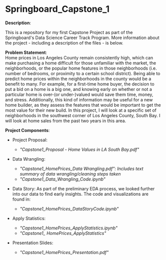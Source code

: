 # Springboard_Capstone_1

**Description**:  

This is a repository for my first Capstone Project as part of the Springboard's Data Science Career Track Program. More information about the project - including a description of the files - is below. 

**Problem Statement**:   
Home prices in Los Angeles County remain consistently high, which can make purchasing a home difficult for those unfamiliar with the market, the neighborhoods, or the popular home features in those neighborhoods (i.e. number of bedrooms, or proximity to a certain school district). Being able to predict home prices within the neighborhoods in the county would be a benefit to many. For example, for a first-time home buyer, the decision to put a bid on a home is a big one, and knowing early on whether or not a particular home is over-(or under-)valued would save them time, money, and stress. Additionally, this kind of information may be useful for a new home builder, as they assess the features that would be important to get the most value for their new build. In this project, I will look at a specific set of neighborhoods in the southwest corner of Los Angeles County, South Bay. I will look at home sales from the past two years in this area.

**Project Components**: 

* Project Proposal: 
  - *"Capstone1_Proposal - Home Values in LA South Bay.pdf"*  

* Data Wrangling:
  - *"Capstone1_HomePrices_Data Wrangling.pdf": Includes text summary of data wrangling/cleaning steps taken*
  - *"Capstone1_Data_Wrangling_Code.ipynb"*

* Data Story: As part of the preliminary EDA process, we looked further into our data to find early insights. The code and visualizations are found in:
  - *"Capstone1_HomePrices_DataStoryCode.ipynb"*

* Apply Statistics:
  - *"Capstone1_HomePrices_ApplyStatistics.ipynb"*
  - *"Capstone1_ HomePrices_ApplyStatistics"*
  
* Presentation Slides: 
  - *"Capstone1_HomePrices_Presentation.pdf"*
  
 
